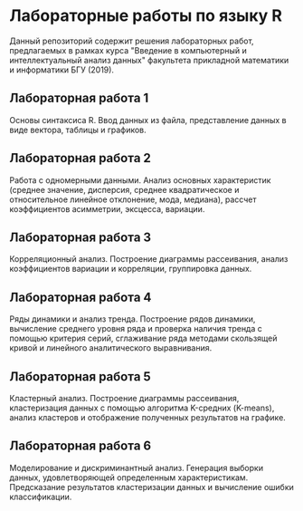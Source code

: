 # Лабораторные работы по языку R

Данный репозиторий содержит решения лабораторных работ, предлагаемых в рамках
курса "Введение в компьютерный и интеллектуальный анализ данных" факультета
прикладной математики и информатики БГУ (2019).

## Лабораторная работа 1

Основы синтаксиса R. Ввод данных из файла, представление данных в виде вектора,
таблицы и графиков.

## Лабораторная работа 2

Работа с одномерными данными. Анализ основных характеристик (среднее значение,
дисперсия, среднее квадратическое и относительное линейное отклонение, мода,
медиана), рассчет коэффициентов асимметрии, эксцесса, вариации.

## Лабораторная работа 3

Корреляционный анализ. Построение диаграммы рассеивания, анализ коэффициентов
вариации и корреляции, группировка данных.

## Лабораторная работа 4

Ряды динамики и анализ тренда. Построение рядов динамики, вычисление среднего
уровня ряда и проверка наличия тренда с помощью критерия серий, сглаживание 
ряда методами скользящей кривой и линейного аналитического выравнивания.

## Лабораторная работа 5

Кластерный анализ. Построение диаграммы рассеивания, кластеризация данных с
помощью алгоритма K-средних (K-means), анализ кластеров и отображение
полученных результатов на графике.

## Лабораторная работа 6

Моделирование и дискриминантный анализ. Генерация выборки данных,
удовлетворяющей определенным характеристикам. Предсказание результатов
кластеризации данных и вычисление ошибки классификации.

